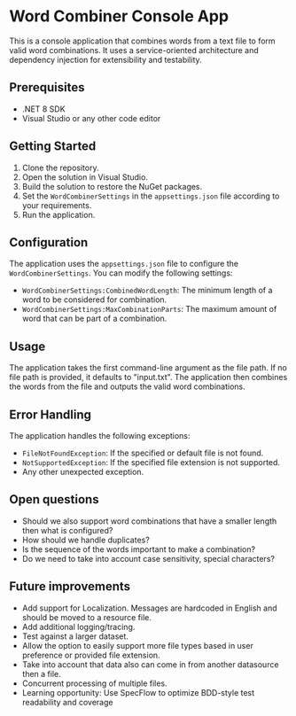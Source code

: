 # Word Combiner Console App

This is a console application that combines words from a text file to form valid word combinations. It uses a service-oriented architecture and dependency injection for extensibility and testability.

## Prerequisites

- .NET 8 SDK
- Visual Studio or any other code editor

## Getting Started

1. Clone the repository.
2. Open the solution in Visual Studio.
3. Build the solution to restore the NuGet packages.
4. Set the `WordCombinerSettings` in the `appsettings.json` file according to your requirements.
5. Run the application.

## Configuration

The application uses the `appsettings.json` file to configure the `WordCombinerSettings`. You can modify the following settings:

- `WordCombinerSettings:CombinedWordLength`: The minimum length of a word to be considered for combination.
- `WordCombinerSettings:MaxCombinationParts`: The maximum amount of word that can be part of a combination.

## Usage

The application takes the first command-line argument as the file path. If no file path is provided, it defaults to "input.txt". The application then combines the words from the file and outputs the valid word combinations.

## Error Handling

The application handles the following exceptions:

- `FileNotFoundException`: If the specified or default file is not found.
- `NotSupportedException`: If the specified file extension is not supported.
- Any other unexpected exception.

## Open questions

- Should we also support word combinations that have a smaller length then what is configured?
- How should we handle duplicates?
- Is the sequence of the words important to make a combination?
- Do we need to take into account case sensitivity, special characters?

## Future improvements

- Add support for Localization. Messages are hardcoded in English and should be moved to a resource file.
- Add additional logging/tracing.
- Test against a larger dataset.
- Allow the option to easily support more file types based in user preference or provided file extension.
- Take into account that data also can come in from another datasource then a file.
- Concurrent processing of multiple files.
- Learning opportunity: Use SpecFlow to optimize BDD-style test readability and coverage